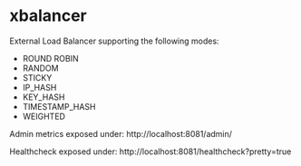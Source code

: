 # xbalancer
External Load Balancer supporting the following modes:

* ROUND ROBIN
* RANDOM
* STICKY
* IP_HASH
* KEY_HASH
* TIMESTAMP_HASH
* WEIGHTED


Admin metrics exposed under:
http://localhost:8081/admin/

Healthcheck exposed under:
http://localhost:8081/healthcheck?pretty=true
